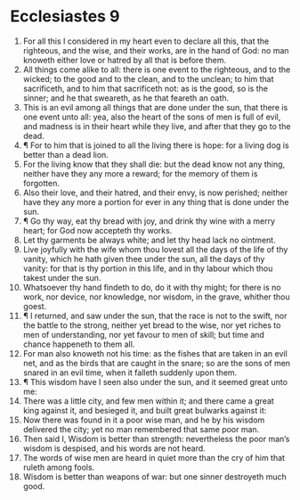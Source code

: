 ﻿# Ecclesiastes 9
1. For all this I considered in my heart even to declare all this, that the righteous, and the wise, and their works, are in the hand of God: no man knoweth either love or hatred by all that is before them. 
2. All things come alike to all: there is one event to the righteous, and to the wicked; to the good and to the clean, and to the unclean; to him that sacrificeth, and to him that sacrificeth not: as is the good, so is the sinner; and he that sweareth, as he that feareth an oath. 
3. This is an evil among all things that are done under the sun, that there is one event unto all: yea, also the heart of the sons of men is full of evil, and madness is in their heart while they live, and after that they go to the dead. 
4. ¶ For to him that is joined to all the living there is hope: for a living dog is better than a dead lion. 
5. For the living know that they shall die: but the dead know not any thing, neither have they any more a reward; for the memory of them is forgotten. 
6. Also their love, and their hatred, and their envy, is now perished; neither have they any more a portion for ever in any thing that is done under the sun. 
7. ¶ Go thy way, eat thy bread with joy, and drink thy wine with a merry heart; for God now accepteth thy works. 
8. Let thy garments be always white; and let thy head lack no ointment. 
9. Live joyfully with the wife whom thou lovest all the days of the life of thy vanity, which he hath given thee under the sun, all the days of thy vanity: for that is thy portion in this life, and in thy labour which thou takest under the sun. 
10. Whatsoever thy hand findeth to do, do it with thy might; for there is no work, nor device, nor knowledge, nor wisdom, in the grave, whither thou goest. 
11. ¶ I returned, and saw under the sun, that the race is not to the swift, nor the battle to the strong, neither yet bread to the wise, nor yet riches to men of understanding, nor yet favour to men of skill; but time and chance happeneth to them all. 
12. For man also knoweth not his time: as the fishes that are taken in an evil net, and as the birds that are caught in the snare; so are the sons of men snared in an evil time, when it falleth suddenly upon them. 
13. ¶ This wisdom have I seen also under the sun, and it seemed great unto me: 
14. There was a little city, and few men within it; and there came a great king against it, and besieged it, and built great bulwarks against it: 
15. Now there was found in it a poor wise man, and he by his wisdom delivered the city; yet no man remembered that same poor man. 
16. Then said I, Wisdom is better than strength: nevertheless the poor man’s wisdom is despised, and his words are not heard. 
17. The words of wise men are heard in quiet more than the cry of him that ruleth among fools. 
18. Wisdom is better than weapons of war: but one sinner destroyeth much good. 
